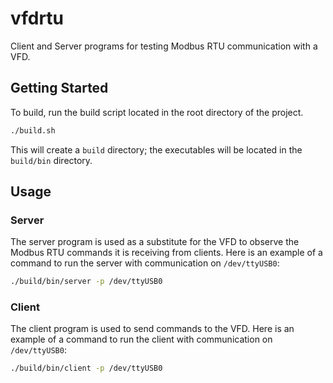 # vfdrtu

Client and Server programs for testing Modbus RTU communication with a VFD.

## Getting Started

To build, run the build script located in the root directory of the project.

```bash
./build.sh
```

This will create a `build` directory; the executables will be located in the
`build/bin` directory.

## Usage

### Server

The server program is used as a substitute for the VFD to observe the Modbus
RTU commands it is receiving from clients. Here is an example of a command to
run the server with communication on `/dev/ttyUSB0`:

```bash
./build/bin/server -p /dev/ttyUSB0
```

### Client

The client program is used to send commands to the VFD. Here is an example of
a command to run the client with communication on `/dev/ttyUSB0`:

```bash
./build/bin/client -p /dev/ttyUSB0
```
